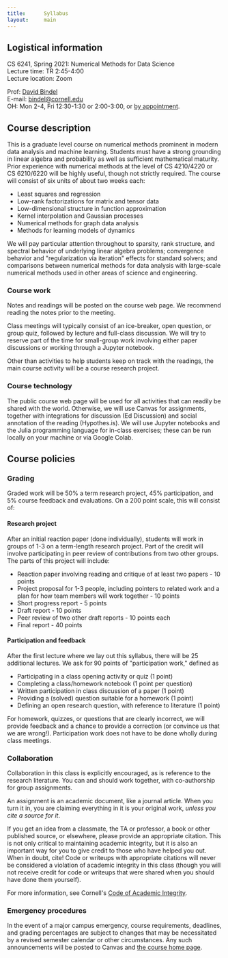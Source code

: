 ```yaml
---
title:      Syllabus
layout:     main
---
```


## Logistical information

CS 6241, Spring 2021: Numerical Methods for Data Science  
Lecture time: TR 2:45-4:00  
Lecture location: Zoom

Prof: [David Bindel](http://www.cs.cornell.edu/~bindel)  
E-mail: <bindel@cornell.edu>  
OH: Mon 2-4, Fri 12:30-1:30 or 2:00-3:00, or [by appointment](http://www.meetme.so/DavidBindel).


## Course description

This is a graduate level course on numerical methods prominent in
modern data analysis and machine learning.  Students must have a
strong grounding in linear algebra and probability as well as
sufficient mathematical maturity.  Prior experience with numerical
methods at the level of CS 4210/4220 or CS 6210/6220 will be highly
useful, though not strictly required.  The course will consist of six
units of about two weeks each:

 - Least squares and regression
 - Low-rank factorizations for matrix and tensor data
 - Low-dimensional structure in function approximation
 - Kernel interpolation and Gaussian processes
 - Numerical methods for graph data analysis
 - Methods for learning models of dynamics
 
We will pay particular attention throughout to sparsity, rank
structure, and spectral behavior of underlying linear algebra
problems; convergence behavior and "regularization via iteration"
effects for standard solvers; and comparisons between numerical
methods for data analysis with large-scale numerical methods used in
other areas of science and engineering.

### Course work

Notes and readings will be posted on the course web page.  We
recommend reading the notes prior to the meeting.

Class meetings will typically consist of an ice-breaker, open
question, or group quiz, followed by lecture and full-class
discussion.  We will try to reserve part of the time for small-group
work involving either paper discussions or working through a
Jupyter notebook.

Other than activities to help students keep on track with the
readings, the main course activity will be a course research project.

### Course technology

The public course web page will be used for all activities that can
readily be shared with the world.  Otherwise, we will use Canvas for
assignments, together with integrations for discussion (Ed Discussion)
and social annotation of the reading (Hypothes.is).  We will use
Jupyter notebooks and the Julia programming language for in-class
exercises; these can be run locally on your machine or via Google Colab.

## Course policies

### Grading

Graded work will be 50% a term research project, 45% participation,
and 5% course feedback and evaluations.  On a 200 point scale, this
will consist of:

#### Research project

After an initial reaction paper (done individually), students will
work in groups of 1-3 on a term-length research project.  Part of the
credit will involve participating in peer review of contributions
from two other groups.  The parts of this project will include:

- Reaction paper involving reading and critique of at least two
  papers - 10 points
- Project proposal for 1-3 people, including pointers to related work
  and a plan for how team members will work together - 10 points
- Short progress report - 5 points
- Draft report - 10 points
- Peer review of two other draft reports - 10 points each
- Final report - 40 points

#### Participation and feedback

After the first lecture where we lay out this syllabus, there will be
25 additional lectures.  We ask for 90 points of "participation work,"
defined as

- Participating in a class opening activity or quiz (1 point)
- Completing a class/homework notebook (1 point per question)
- Written participation in class discussion of a paper (1 point)
- Providing a (solved) question suitable for a homework (1 point)
- Defining an open research question, with reference to literature (1 point)

For homework, quizzes, or questions that are clearly incorrect, we
will provide feedback and a chance to provide a correction (or
convince us that we are wrong!).  Participation work does not have to
be done wholly during class meetings.

### Collaboration

Collaboration in this class is explicitly encouraged, as is reference
to the research literature.  You can and should work together, with
co-authorship for group assignments.

An assignment is an academic document, like a journal article.
When you turn it in, you are claiming everything in it is your
original work, *unless you cite a source for it*.

If you get an idea from a classmate, the TA or professor, a book or
other published source, or elsewhere, please provide an appropriate
citation.  This is not only critical to maintaining academic
integrity, but it is also an important way for you to give credit to
those who have helped you out.  When in doubt, cite!  Code or writeups
with appropriate citations will never be considered a violation of
academic integrity in this class (though you will not receive credit
for code or writeups that were shared when you should have done them
yourself).

For more information, see Cornell's
[Code of Academic Integrity](http://cuinfo.cornell.edu/Academic/AIC.html).

### Emergency procedures

In the event of a major campus emergency, course requirements, deadlines, and
grading percentages are subject to changes that may be necessitated by a
revised semester calendar or other circumstances.  Any such announcements will
be posted to Canvas and [the course home page](index.html).

